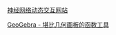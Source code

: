 [神经网络动态交互网站](http://playground.tensorflow.org/)

[GeoGebra - 堪比几何画板的函数工具](https://www.geogebra.org/)
